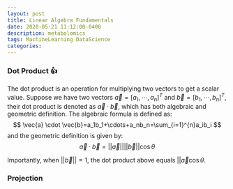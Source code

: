 ```yaml
---
layout: post
title: Linear Algebra Fundamentals
date: 2020-05-21 11:12:00-0400
description: metabolomics
tags: MachineLearning DataScience
categories: 
---
```


### Dot Product 👍
The dot product is an operation for multiplying two vectors to get a scalar value. Suppose we have two vectors $\vec{a}=[a_1,\cdots,a_n]^T$ and $\vec{b}=[b_1,\cdots,b_n]^T$, their dot product is denoted as $\vec{a}\cdot\vec{b}$, which has both algebraic and geometric definition. The algebraic formula is defined as:
$$
\vec{a} \cdot \vec{b}=a_1b_1+\cdots+a_nb_n=\sum_{i=1}^{n}a_ib_i
$$
and the geometric definition is given by:
$$
\vec{a} \cdot \vec{b}=||\vec{a}||||\vec{b}||\cos\theta
$$

Importantly, when $||\vec{b}||=1$, the dot product above equals $||\vec{a}\cos\theta$.



### Projection
